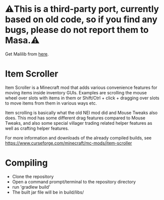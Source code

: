# ⚠️This is a third-party port, currently based on old code, so if you find any bugs, please do not report them to Masa.⚠️
Get Malilib from [here](https://github.com/Nyan-Work/malilib/releases/tag/1.20).

Item Scroller
==============
Item Scroller is a Minecraft mod that adds various convenience features for moving items
inside inventory GUIs. Examples are scrolling the mouse wheel over slots with items in them
or Shift/Ctrl + click + dragging over slots to move items from them in various ways etc.

Item scrolling is basically what the old NEI mod did and Mouse Tweaks also does.
This mod has some different drag features compared to Mouse Tweaks, and also some special
villager trading related helper features as well as crafting helper features.

For more information and downloads of the already compiled builds,
see https://www.curseforge.com/minecraft/mc-mods/item-scroller

Compiling
=========
* Clone the repository
* Open a command prompt/terminal to the repository directory
* run 'gradlew build'
* The built jar file will be in build/libs/